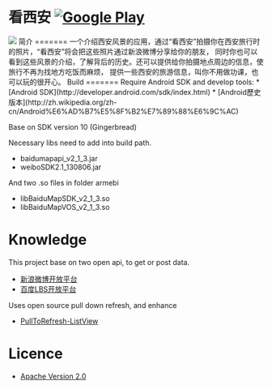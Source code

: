 看西安 [![Google Play](http://developer.android.com/images/brand/en_generic_rgb_wo_45.png)](https://play.google.com/store/apps/details?id=com.comic.seexian)
=======
<img src="https://www.evernote.com/shard/s153/sh/95507f06-61e9-4842-b63a-95862a71a8a0/cec25dd4f8c199f25c825347d49345b4/deep/0/device-2013-09-16-210146-1.png">
简介
=======
一个介绍西安风景的应用，通过“看西安”拍摄你在西安旅行时的照片，“看西安”将会把这些照片通过新浪微博分享给你的朋友，
同时你也可以看到这些风景的介绍，了解背后的历史。还可以提供给你拍摄地点周边的信息，使旅行不再为找地方吃饭而麻烦，
提供一些西安的旅游信息，叫你不用做功课，也可以玩的很开心。
Build
=======
Require Android SDK and develop tools:
* [Android SDK](http://developer.android.com/sdk/index.html)
* [Android歷史版本](http://zh.wikipedia.org/zh-cn/Android%E6%AD%B7%E5%8F%B2%E7%89%88%E6%9C%AC)

Base on SDK version 10 (Gingerbread)

Necessary libs need to add into build path.
* baidumapapi_v2_1_3.jar
* weiboSDK2.1_130806.jar

And two .so files in folder armebi
* libBaiduMapSDK_v2_1_3.so
* libBaiduMapVOS_v2_1_3.so

Knowledge
=======
This project base on two open api, to get or post data.
* [新浪微博开放平台](http://open.weibo.com/)
* [百度LBS开放平台](http://developer.baidu.com/map/)

Uses open source pull down refresh, and enhance
* [PullToRefresh-ListView](https://github.com/erikwt/PullToRefresh-ListView)

Licence
=======
* [Apache Version 2.0](http://www.apache.org/licenses/LICENSE-2.0.html)

